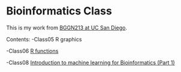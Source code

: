 # Bioinformatics Class
This is my work from [BGGN213 at UC San Diego](https://bioboot.github.io/bggn213_F19/).

Contents:
-Class05 R graphics 

-Class06 [R functions](https://github.com/TiantaiM/bggn213/blob/master/class06/class06.md)

-Class08 [Introduction to machine learning for Bioinformatics (Part 1)](https://github.com/TiantaiM/bggn213/blob/master/Class08/class08.md)

